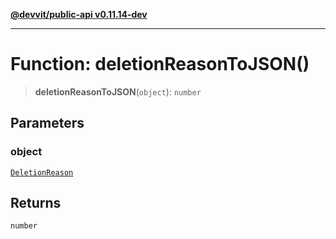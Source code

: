 [**@devvit/public-api v0.11.14-dev**](../../../../README.md)

---

# Function: deletionReasonToJSON()

> **deletionReasonToJSON**(`object`): `number`

## Parameters

### object

[`DeletionReason`](../../../../enumerations/DeletionReason.md)

## Returns

`number`
